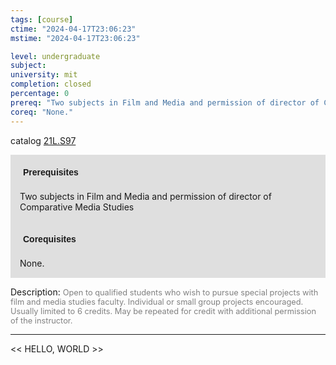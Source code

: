 ```yaml
---
tags: [course]
ctime: "2024-04-17T23:06:23"
mstime: "2024-04-17T23:06:23"

level: undergraduate
subject: 
university: mit
completion: closed
percentage: 0
prereq: "Two subjects in Film and Media and permission of director of Comparative Media Studies"
coreq: "None."
---
```


catalog [21L.S97](http://student.mit.edu/catalog/m21La.html#21L.S97)

<span style="display: block; padding: 15px; background-color: rgb(100, 100, 100, 0.2);"><font id="m_prereq2490_0" style="display: block; font-family: Arial, sans-serif; font-weight: bold; padding: 5px">Prerequisites</font><br><span id="prereq2490_0">Two subjects in Film and Media and permission of director of Comparative Media Studies</span></span>
<span style="display: block; padding: 15px; background-color: rgb(100, 100, 100, 0.2);"><font id="m_coreq2490_0" style="display: block; font-family: Arial, sans-serif; font-weight: bold; padding: 5px">Corequisites</font><br><span id="coreq2490_0">None.</span></span>

<font style="">Description:</font>
<font style="color: grey; font-size: 0.8rem;">Open to qualified students who wish to pursue special projects with film and media studies faculty. Individual or small group projects encouraged. Usually limited to 6 credits. May be repeated for credit with additional permission of the instructor.</font>



---

<< HELLO, WORLD >>
